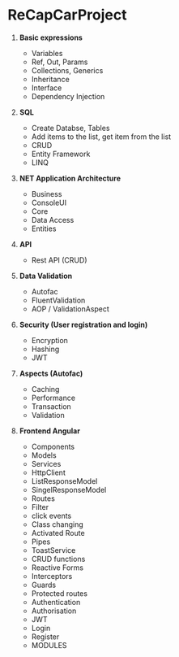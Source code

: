# ReCapCarProject

1. <b>Basic expressions</b>
    <ul>     
      <li>Variables</li>
      <li>Ref, Out, Params</li>
      <li>Collections, Generics</li>
      <li>Inheritance</li>
      <li>Interface</li>
      <li>Dependency Injection</li> 
    </ul>
    
2. <b>SQL</b>
      <ul>
        <li>Create Databse, Tables</li>
        <li>Add items to the list, get item from the list</li>
        <li>CRUD</li>
        <li> Entity Framework</li>
        <li>LINQ</li>
      </ul>
     
3. <b>NET Application Architecture</b>
      <ul>
        <li>Business</li>
        <li>ConsoleUI</li>
        <li>Core</li>
        <li>Data Access</li>
        <li>Entities</li>
      </ul>
      
4. <b>API</b>
      <ul>
          <li>Rest API (CRUD)</li>
      </ul>
     
5. <b>Data Validation</b>
    <ul>
        <li>Autofac</li>
        <li>FluentValidation</li>
        <li>AOP / ValidationAspect</li>    
    </ul>
      
6. <b>Security (User registration and login)</b>
    <ul>
        <li>Encryption </li>
        <li>Hashing </li>
        <li>JWT</li>    
    </ul>
    
7. <b>Aspects (Autofac)</b>
    <ul>
        <li>Caching</li>
        <li>Performance</li>
        <li>Transaction</li>
        <li>Validation</li>   
    </ul>
8. <b>Frontend Angular</b>
    <ul>
        <li>Components</li>
        <li>Models</li>
        <li>Services</li>   
        <li>HttpClient</li>   
        <li>ListResponseModel</li>   
        <li>SingelResponseModel</li>   
        <li>Routes</li>   
        <li>Filter</li>   
        <li>click events</li>   
        <li>Class changing</li>   
        <li>Activated Route</li>   
        <li>Pipes</li>   
        <li>ToastService</li>   
        <li>CRUD functions</li>   
        <li>Reactive Forms</li>   
        <li>Interceptors</li>   
        <li>Guards</li>   
        <li>Protected routes</li>   
        <li>Authentication </li>   
        <li>Authorisation</li>   
        <li>JWT</li>   
        <li>Login</li>   
        <li>Register</li>   
        <li>MODULES</li>   
    </ul>
    
    



